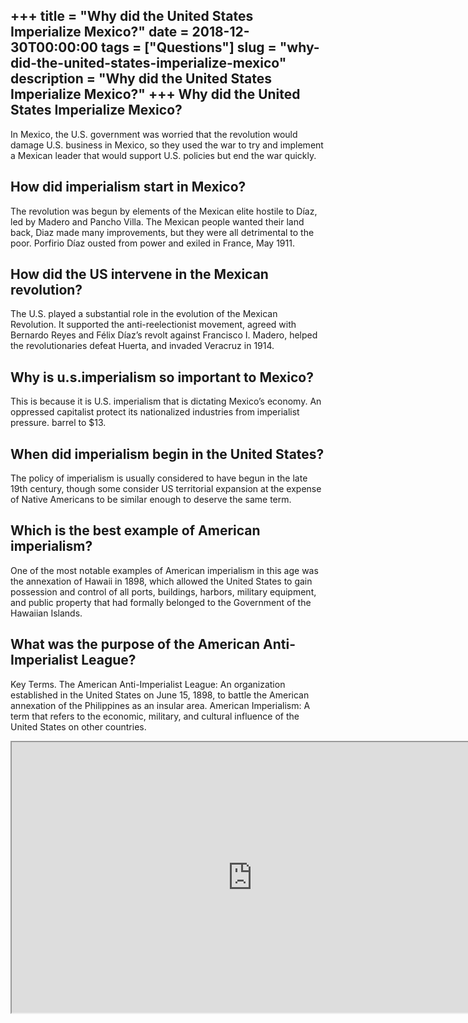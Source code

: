+++
title = "Why did the United States Imperialize Mexico?"
date = 2018-12-30T00:00:00
tags = ["Questions"]
slug = "why-did-the-united-states-imperialize-mexico"
description = "Why did the United States Imperialize Mexico?"
+++
Why did the United States Imperialize Mexico?
---------------------------------------------

In Mexico, the U.S. government was worried that the revolution would damage U.S. business in Mexico, so they used the war to try and implement a Mexican leader that would support U.S. policies but end the war quickly.

How did imperialism start in Mexico?
------------------------------------

The revolution was begun by elements of the Mexican elite hostile to Díaz, led by Madero and Pancho Villa. The Mexican people wanted their land back, Diaz made many improvements, but they were all detrimental to the poor. Porfirio Díaz ousted from power and exiled in France, May 1911.

How did the US intervene in the Mexican revolution?
---------------------------------------------------

The U.S. played a substantial role in the evolution of the Mexican Revolution. It supported the anti-reelectionist movement, agreed with Bernardo Reyes and Félix Díaz’s revolt against Francisco I. Madero, helped the revolutionaries defeat Huerta, and invaded Veracruz in 1914.

Why is u.s.imperialism so important to Mexico?
----------------------------------------------

This is because it is U.S. imperialism that is dictating Mexico’s economy. An oppressed capitalist protect its nationalized industries from imperialist pressure. barrel to $13.

When did imperialism begin in the United States?
------------------------------------------------

The policy of imperialism is usually considered to have begun in the late 19th century, though some consider US territorial expansion at the expense of Native Americans to be similar enough to deserve the same term.

Which is the best example of American imperialism?
--------------------------------------------------

One of the most notable examples of American imperialism in this age was the annexation of Hawaii in 1898, which allowed the United States to gain possession and control of all ports, buildings, harbors, military equipment, and public property that had formally belonged to the Government of the Hawaiian Islands.

What was the purpose of the American Anti-Imperialist League?
-------------------------------------------------------------

Key Terms. The American Anti-Imperialist League: An organization established in the United States on June 15, 1898, to battle the American annexation of the Philippines as an insular area. American Imperialism: A term that refers to the economic, military, and cultural influence of the United States on other countries.

<iframe allow="accelerometer; autoplay; clipboard-write; encrypted-media; gyroscope; picture-in-picture" allowfullscreen="" class="__youtube_prefs__  epyt-is-override  no-lazyload" data-no-lazy="1" data-origheight="433" data-origwidth="770" data-skipgform_ajax_framebjll="" height="433" id="_ytid_12859" loading="lazy" src="https://www.youtube.com/embed/26raYPP4n7Q?enablejsapi=1&autoplay=0&cc_load_policy=0&cc_lang_pref=&iv_load_policy=1&loop=0&modestbranding=0&rel=1&fs=1&playsinline=0&autohide=2&theme=dark&color=red&controls=1&" title="YouTube player" width="770"></iframe>